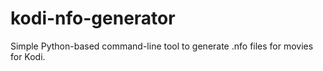 # kodi-nfo-generator
Simple Python-based command-line tool to generate .nfo files for movies for Kodi.
